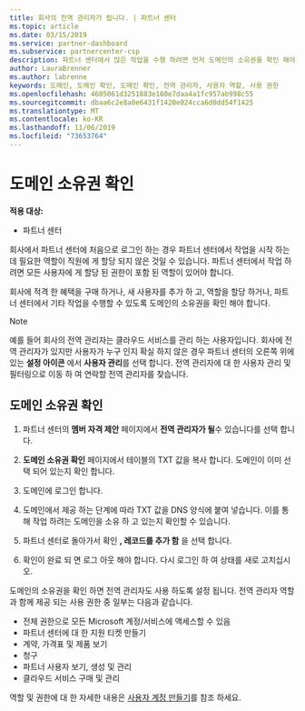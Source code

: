 ```yaml
---
title: 회사의 전역 관리자가 됩니다. | 파트너 센터
ms.topic: article
ms.date: 03/15/2019
ms.service: partner-dashboard
ms.subservice: partnercenter-csp
description: 파트너 센터에서 많은 작업을 수행 하려면 먼저 도메인의 소유권을 확인 해야 합니다. 파트너 센터의 많은 작업에는 전역 관리자가 필요 합니다. 회사에 아직 없는 경우 하나를 만들 수 있습니다.
author: LauraBrenner
ms.author: labrenne
keywords: 도메인, 도메인 확인, 도메인 확인, 전역 관리자, 사용자 역할, 사용 권한
ms.openlocfilehash: 4605061d3251883e160e7daa4a1fc957ab998c55
ms.sourcegitcommit: dbaa6c2e8a0e6431f1420e024cca6d0dd54f1425
ms.translationtype: MT
ms.contentlocale: ko-KR
ms.lasthandoff: 11/06/2019
ms.locfileid: "73653764"
---
```

# <a name="verify-your-domain-ownership"></a>도메인 소유권 확인

**적용 대상:**

- 파트너 센터

회사에서 파트너 센터에 처음으로 로그인 하는 경우 파트너 센터에서 작업을 시작 하는 데 필요한 역할이 직원에 게 할당 되지 않은 것일 수 있습니다. 파트너 센터에서 작업 하려면 모든 사용자에 게 할당 된 권한이 포함 된 역할이 있어야 합니다.  

회사에 적격 한 혜택을 구매 하거나, 새 사용자를 추가 하 고, 역할을 할당 하거나, 파트너 센터에서 기타 작업을 수행할 수 있도록 도메인의 소유권을 확인 해야 합니다. 

>[!Note]
>예를 들어 회사의 전역 관리자는 클라우드 서비스를 관리 하는 사용자입니다. 회사에 전역 관리자가 있지만 사용자가 누구 인지 확실 하지 않은 경우 파트너 센터의 오른쪽 위에 있는 **설정 아이콘** 에서 **사용자 관리**를 선택 합니다. 전역 관리자에 대 한 사용자 관리 및 필터링으로 이동 하 여 연락할 전역 관리자를 찾습니다.

## <a name="verify-your-domain-ownership"></a>도메인 소유권 확인

1. 파트너 센터의 **멤버 자격 제안** 페이지에서 **전역 관리자가 될**수 있습니다를 선택 합니다. 

2. **도메인 소유권 확인** 페이지에서 테이블의 TXT 값을 복사 합니다. 도메인이 이미 선택 되어 있는지 확인 합니다.

3. 도메인에 로그인 합니다. 

4. 도메인에서 제공 하는 단계에 따라 TXT 값을 DNS 양식에 붙여 넣습니다.  이를 통해 작업 하려는 도메인을 소유 하 고 있는지 확인할 수 있습니다.

5. 파트너 센터로 돌아가서 확인 **, 레코드를 추가 함** 을 선택 합니다.

6. 확인이 완료 되 면 로그 아웃 해야 합니다. 다시 로그인 하 여 상태를 새로 고치십시오. 

도메인의 소유권을 확인 하면 전역 관리자도 사용 하도록 설정 됩니다. 전역 관리자 역할과 함께 제공 되는 사용 권한 중 일부는 다음과 같습니다.

- 전체 권한으로 모든 Microsoft 계정/서비스에 액세스할 수 있음 
- 파트너 센터에 대 한 지원 티켓 만들기
- 계약, 가격표 및 제품 보기
- 청구
- 파트너 사용자 보기, 생성 및 관리
- 클라우드 서비스 구매 및 관리

역할 및 권한에 대 한 자세한 내용은 [사용자 계정 만들기](create-user-accounts-and-set-permissions.md)를 참조 하세요. 